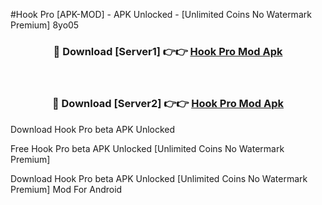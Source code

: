 #Hook Pro [APK-MOD] - APK Unlocked - [Unlimited Coins No Watermark Premium] 8yo05



<div align="center">

<h3>🔴 Download [Server1] 👉👉 <a href="https://momento.my/?title=Hook_Pro">Hook Pro Mod Apk</a></h3><br>

<h3>🔴 Download [Server2] 👉👉 <a href="https://momento.my/?title=Hook_Pro">Hook Pro Mod Apk</a></h3>
</div>



Download Hook Pro beta APK Unlocked

Free Hook Pro beta APK Unlocked [Unlimited Coins No Watermark Premium]

Download Hook Pro beta APK Unlocked [Unlimited Coins No Watermark Premium] Mod For Android
